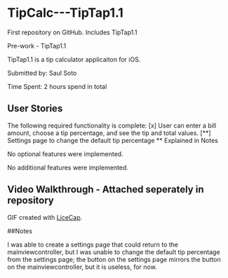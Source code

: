 # TipCalc---TipTap1.1

First repository on GitHub. Includes TipTap1.1

Pre-work - TipTap1.1

TipTap1.1 is a tip calculator applicaiton for iOS.

Submitted by: Saul Soto

Time Spent: 2 hours spend in total

## User Stories
The following required functionality is complete:
[x] User can enter a bill amount, choose a tip percentage, and see the tip and total values.
[**] Settings page to change the default tip percentage ** Explained in Notes 

No optional features were implemented.

No additional features were implemented.

## Video Walkthrough - Attached seperately in repository
GIF created with [LiceCap](http://www.cockos.com/licecap/).

##Notes

I was able to create a settings page that could return to the mainviewcontroller, but I was unable to change the default tip percentage from the settings page; the button on the settings page mirrors the button on the mainviewcontroller, but it is useless, for now.

